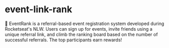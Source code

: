 # event-link-rank
🚀 EventRank is a referral-based event registration system developed during Rocketseat's NLW. Users can sign up for events, invite friends using a unique referral link, and climb the ranking board based on the number of successful referrals. The top participants earn rewards!
